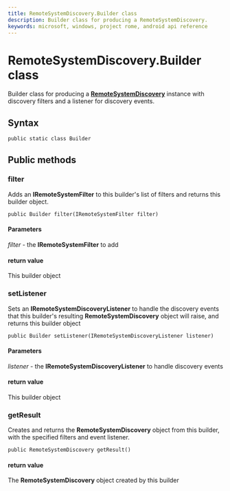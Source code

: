 ```yaml
---
title: RemoteSystemDiscovery.Builder class
description: Builder class for producing a RemoteSystemDiscovery.
keywords: microsoft, windows, project rome, android api reference
---
```


# RemoteSystemDiscovery.Builder class
Builder class for producing a [**RemoteSystemDiscovery**](RemoteSystemDiscovery.md) instance with discovery filters and a listener for discovery events.

## Syntax
`public static class Builder`

## Public methods

### filter
Adds an **IRemoteSystemFilter** to this builder's list of filters and returns this builder object.

`public Builder filter(IRemoteSystemFilter filter)`

#### Parameters  
*filter* - the **IRemoteSystemFilter** to add

#### return value  
This builder object

### setListener
Sets an **IRemoteSystemDiscoveryListener** to handle the discovery events that this builder's resulting **RemoteSystemDiscovery** object will raise, and returns this builder object

`public Builder setListener(IRemoteSystemDiscoveryListener listener)`

#### Parameters  
*listener* - the **IRemoteSystemDiscoveryListener** to handle discovery events

#### return value  
This builder object

### getResult
Creates and returns the **RemoteSystemDiscovery** object from this builder, with the specified filters and event listener.

`public RemoteSystemDiscovery getResult()`

#### return value  
The **RemoteSystemDiscovery** object created by this builder